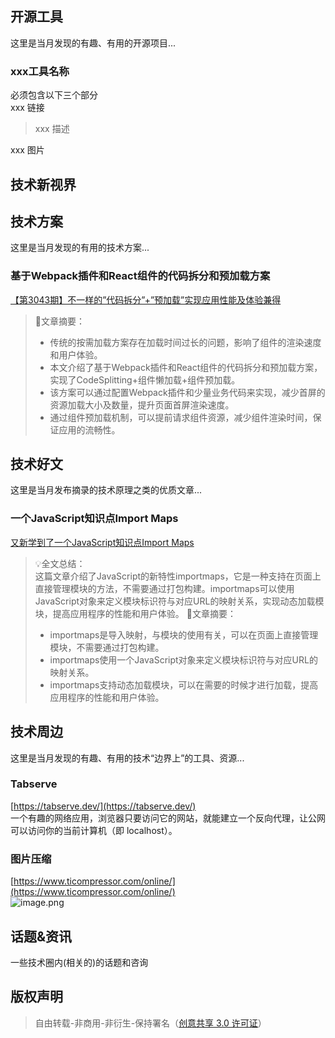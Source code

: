 ## 开源工具
这里是当月发现的有趣、有用的开源项目...
### xxx工具名称
必须包含以下三个部分<br />xxx 链接
> xxx 描述

xxx 图片
## 技术新视界


## 技术方案
这里是当月发现的有用的技术方案...
### 基于Webpack插件和React组件的代码拆分和预加载方案
[【第3043期】不一样的”代码拆分”+”预加载”实现应用性能及体验兼得](https://mp.weixin.qq.com/s?__biz=MjM5MTA1MjAxMQ==&mid=2651265447&idx=1&sn=b5037fb086454a75bf778e7f53c316e5&chksm=bd48c0238a3f493501f3fc00c07ccf87fcfcb7a590061e3867071670d1399532f974b7a2f9e3#rd) 
> 📖文章摘要：
> - 传统的按需加载方案存在加载时间过长的问题，影响了组件的渲染速度和用户体验。
> - 本文介绍了基于Webpack插件和React组件的代码拆分和预加载方案，实现了CodeSplitting+组件懒加载+组件预加载。
> - 该方案可以通过配置Webpack插件和少量业务代码来实现，减少首屏的资源加载大小及数量，提升页面首屏渲染速度。
> - 通过组件预加载机制，可以提前请求组件资源，减少组件渲染时间，保证应用的流畅性。




## 技术好文
这里是当月发布摘录的技术原理之类的优质文章...
### 一个JavaScript知识点Import Maps
[又新学到了一个JavaScript知识点Import Maps](https://mp.weixin.qq.com/s?__biz=Mzg2NjY2NTcyNg==&mid=2247490167&idx=2&sn=668573560c4aebcae9cbca91e11fbc65&chksm=ce460fe6f93186f06ea50df7a28ee6d44bb38d580fa8db3de937f0cb1dd27383b045bcd619af#rd)
> 💡全文总结：<br />这篇文章介绍了JavaScript的新特性importmaps，它是一种支持在页面上直接管理模块的方法，不需要通过打包构建。importmaps可以使用JavaScript对象来定义模块标识符与对应URL的映射关系，实现动态加载模块，提高应用程序的性能和用户体验。
> 📖文章摘要：
> - importmaps是导入映射，与模块的使用有关，可以在页面上直接管理模块，不需要通过打包构建。
> - importmaps使用一个JavaScript对象来定义模块标识符与对应URL的映射关系。
> - importmaps支持动态加载模块，可以在需要的时候才进行加载，提高应用程序的性能和用户体验。


## 技术周边
这里是当月发现的有趣、有用的技术“边界上”的工具、资源...
### Tabserve
[https://tabserve.dev/](https://tabserve.dev/) <br />一个有趣的网络应用，浏览器只要访问它的网站，就能建立一个反向代理，让公网可以访问你的当前计算机（即 localhost）。
### 图片压缩
[https://www.ticompressor.com/online/](https://www.ticompressor.com/online/) <br />![image.png](https://cdn.nlark.com/yuque/0/2023/png/1553840/1693553540900-a3e3e442-d20e-482a-9b94-9550fa1802c0.png#averageHue=%231c1c1c&clientId=u2f493e5b-c568-4&from=paste&height=886&id=u5b4222ed&originHeight=1772&originWidth=3360&originalType=binary&ratio=2&rotation=0&showTitle=false&size=130388&status=done&style=none&taskId=u53e2e0f3-16a6-4642-b116-66792234483&title=&width=1680)
### 
## 话题&资讯
一些技术圈内(相关的)的话题和咨询



## 版权声明
> 自由转载-非商用-非衍生-保持署名（[创意共享 3.0 许可证](https://creativecommons.org/licenses/by-nc-nd/3.0/deed.zh)）


